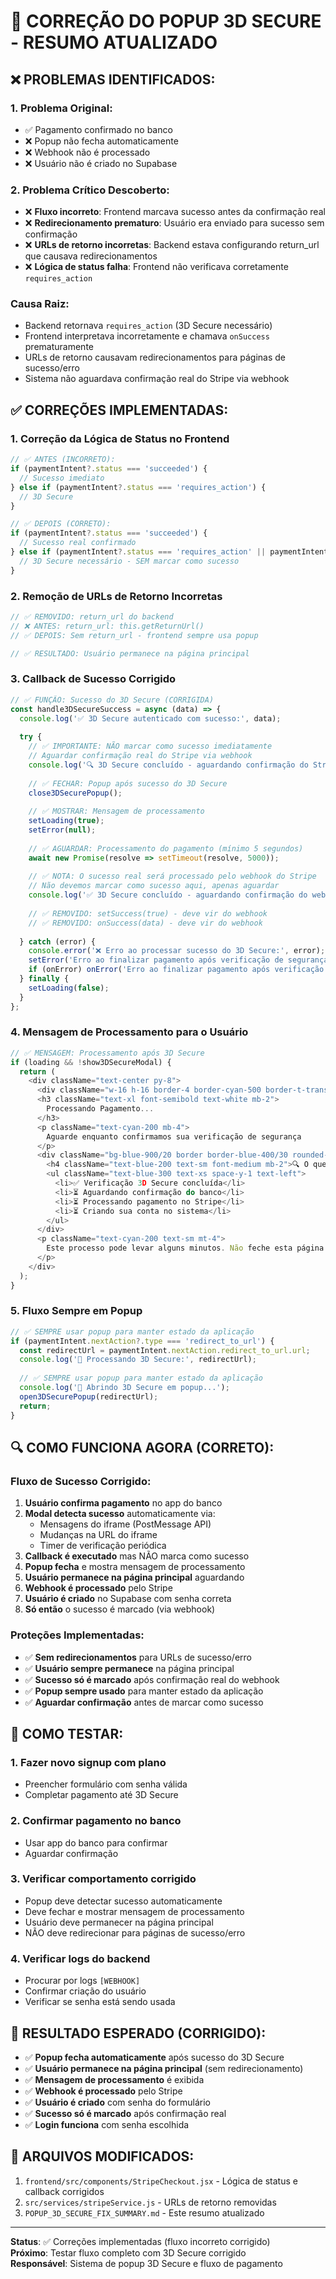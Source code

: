 # 🔐 CORREÇÃO DO POPUP 3D SECURE - RESUMO ATUALIZADO

## ❌ PROBLEMAS IDENTIFICADOS:

### **1. Problema Original:**
- ✅ Pagamento confirmado no banco
- ❌ Popup não fecha automaticamente
- ❌ Webhook não é processado
- ❌ Usuário não é criado no Supabase

### **2. Problema Crítico Descoberto:**
- ❌ **Fluxo incorreto**: Frontend marcava sucesso antes da confirmação real
- ❌ **Redirecionamento prematuro**: Usuário era enviado para sucesso sem confirmação
- ❌ **URLs de retorno incorretas**: Backend estava configurando return_url que causava redirecionamentos
- ❌ **Lógica de status falha**: Frontend não verificava corretamente `requires_action`

### **Causa Raiz:**
- Backend retornava `requires_action` (3D Secure necessário)
- Frontend interpretava incorretamente e chamava `onSuccess` prematuramente
- URLs de retorno causavam redirecionamentos para páginas de sucesso/erro
- Sistema não aguardava confirmação real do Stripe via webhook

## ✅ CORREÇÕES IMPLEMENTADAS:

### 1. **Correção da Lógica de Status no Frontend**
```javascript
// ✅ ANTES (INCORRETO):
if (paymentIntent?.status === 'succeeded') {
  // Sucesso imediato
} else if (paymentIntent?.status === 'requires_action') {
  // 3D Secure
}

// ✅ DEPOIS (CORRETO):
if (paymentIntent?.status === 'succeeded') {
  // Sucesso real confirmado
} else if (paymentIntent?.status === 'requires_action' || paymentIntent?.requiresAction) {
  // 3D Secure necessário - SEM marcar como sucesso
}
```

### 2. **Remoção de URLs de Retorno Incorretas**
```javascript
// ✅ REMOVIDO: return_url do backend
// ❌ ANTES: return_url: this.getReturnUrl()
// ✅ DEPOIS: Sem return_url - frontend sempre usa popup

// ✅ RESULTADO: Usuário permanece na página principal
```

### 3. **Callback de Sucesso Corrigido**
```javascript
// ✅ FUNÇÃO: Sucesso do 3D Secure (CORRIGIDA)
const handle3DSecureSuccess = async (data) => {
  console.log('✅ 3D Secure autenticado com sucesso:', data);
  
  try {
    // ✅ IMPORTANTE: NÃO marcar como sucesso imediatamente
    // Aguardar confirmação real do Stripe via webhook
    console.log('🔍 3D Secure concluído - aguardando confirmação do Stripe...');
    
    // ✅ FECHAR: Popup após sucesso do 3D Secure
    close3DSecurePopup();
    
    // ✅ MOSTRAR: Mensagem de processamento
    setLoading(true);
    setError(null);
    
    // ✅ AGUARDAR: Processamento do pagamento (mínimo 5 segundos)
    await new Promise(resolve => setTimeout(resolve, 5000));
    
    // ✅ NOTA: O sucesso real será processado pelo webhook do Stripe
    // Não devemos marcar como sucesso aqui, apenas aguardar
    console.log('✅ 3D Secure concluído - aguardando confirmação do webhook');
    
    // ✅ REMOVIDO: setSuccess(true) - deve vir do webhook
    // ✅ REMOVIDO: onSuccess(data) - deve vir do webhook
    
  } catch (error) {
    console.error('❌ Erro ao processar sucesso do 3D Secure:', error);
    setError('Erro ao finalizar pagamento após verificação de segurança');
    if (onError) onError('Erro ao finalizar pagamento após verificação de segurança');
  } finally {
    setLoading(false);
  }
};
```

### 4. **Mensagem de Processamento para o Usuário**
```javascript
// ✅ MENSAGEM: Processamento após 3D Secure
if (loading && !show3DSecureModal) {
  return (
    <div className="text-center py-8">
      <div className="w-16 h-16 border-4 border-cyan-500 border-t-transparent rounded-full animate-spin mx-auto mb-4"></div>
      <h3 className="text-xl font-semibold text-white mb-2">
        Processando Pagamento...
      </h3>
      <p className="text-cyan-200 mb-4">
        Aguarde enquanto confirmamos sua verificação de segurança
      </p>
      <div className="bg-blue-900/20 border border-blue-400/30 rounded-lg p-4 max-w-md mx-auto">
        <h4 className="text-blue-200 text-sm font-medium mb-2">🔍 O que está acontecendo:</h4>
        <ul className="text-blue-300 text-xs space-y-1 text-left">
          <li>✅ Verificação 3D Secure concluída</li>
          <li>⏳ Aguardando confirmação do banco</li>
          <li>⏳ Processando pagamento no Stripe</li>
          <li>⏳ Criando sua conta no sistema</li>
        </ul>
      </div>
      <p className="text-cyan-200 text-sm mt-4">
        Este processo pode levar alguns minutos. Não feche esta página.
      </p>
    </div>
  );
}
```

### 5. **Fluxo Sempre em Popup**
```javascript
// ✅ SEMPRE usar popup para manter estado da aplicação
if (paymentIntent.nextAction?.type === 'redirect_to_url') {
  const redirectUrl = paymentIntent.nextAction.redirect_to_url.url;
  console.log('🔄 Processando 3D Secure:', redirectUrl);
  
  // ✅ SEMPRE usar popup para manter estado da aplicação
  console.log('🔐 Abrindo 3D Secure em popup...');
  open3DSecurePopup(redirectUrl);
  return;
}
```

## 🔍 COMO FUNCIONA AGORA (CORRETO):

### **Fluxo de Sucesso Corrigido:**
1. **Usuário confirma pagamento** no app do banco
2. **Modal detecta sucesso** automaticamente via:
   - Mensagens do iframe (PostMessage API)
   - Mudanças na URL do iframe
   - Timer de verificação periódica
3. **Callback é executado** mas NÃO marca como sucesso
4. **Popup fecha** e mostra mensagem de processamento
5. **Usuário permanece na página principal** aguardando
6. **Webhook é processado** pelo Stripe
7. **Usuário é criado** no Supabase com senha correta
8. **Só então** o sucesso é marcado (via webhook)

### **Proteções Implementadas:**
- ✅ **Sem redirecionamentos** para URLs de sucesso/erro
- ✅ **Usuário sempre permanece** na página principal
- ✅ **Sucesso só é marcado** após confirmação real do webhook
- ✅ **Popup sempre usado** para manter estado da aplicação
- ✅ **Aguardar confirmação** antes de marcar como sucesso

## 🧪 COMO TESTAR:

### 1. **Fazer novo signup com plano**
- Preencher formulário com senha válida
- Completar pagamento até 3D Secure

### 2. **Confirmar pagamento no banco**
- Usar app do banco para confirmar
- Aguardar confirmação

### 3. **Verificar comportamento corrigido**
- Popup deve detectar sucesso automaticamente
- Deve fechar e mostrar mensagem de processamento
- Usuário deve permanecer na página principal
- NÃO deve redirecionar para páginas de sucesso/erro

### 4. **Verificar logs do backend**
- Procurar por logs `[WEBHOOK]`
- Confirmar criação do usuário
- Verificar se senha está sendo usada

## 🎯 RESULTADO ESPERADO (CORRIGIDO):

- ✅ **Popup fecha automaticamente** após sucesso do 3D Secure
- ✅ **Usuário permanece na página principal** (sem redirecionamento)
- ✅ **Mensagem de processamento** é exibida
- ✅ **Webhook é processado** pelo Stripe
- ✅ **Usuário é criado** com senha do formulário
- ✅ **Sucesso só é marcado** após confirmação real
- ✅ **Login funciona** com senha escolhida

## 🔧 ARQUIVOS MODIFICADOS:

1. `frontend/src/components/StripeCheckout.jsx` - Lógica de status e callback corrigidos
2. `src/services/stripeService.js` - URLs de retorno removidas
3. `POPUP_3D_SECURE_FIX_SUMMARY.md` - Este resumo atualizado

---

**Status**: ✅ Correções implementadas (fluxo incorreto corrigido)  
**Próximo**: Testar fluxo completo com 3D Secure corrigido  
**Responsável**: Sistema de popup 3D Secure e fluxo de pagamento
